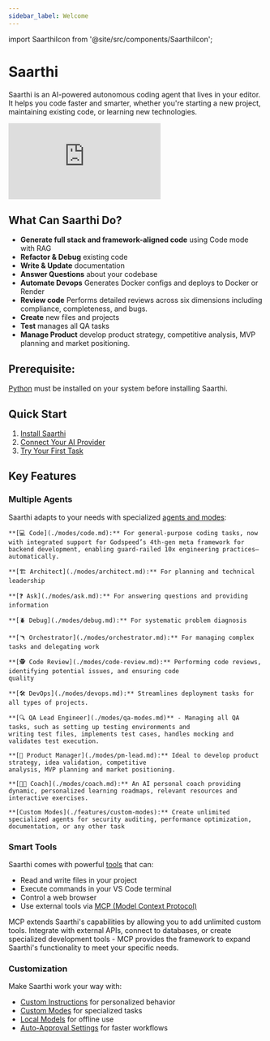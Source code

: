 ```yaml
---
sidebar_label: Welcome
---
```

import SaarthiIcon from '@site/src/components/SaarthiIcon';

# Saarthi 

<SaarthiIcon /> Saarthi is an AI-powered autonomous coding agent that lives in your editor. It helps you code faster and smarter, whether you're starting a new project, maintaining existing code, or learning new technologies.

<div style={{ position: 'relative', paddingBottom: '56.25%', height: 0, overflow: 'hidden' }}>
<iframe style={{ position: 'absolute', top: 0, left: 0, width: '100%', height: '100%' }} src="https://www.youtube.com/embed/YkvIXkW_RG8?si=L5SVUfybthi66LdC" frameborder="0" allowfullscreen></iframe>
</div>

## What Can Saarthi Do?

- **Generate full stack and framework-aligned code** using Code mode with RAG
- **Refactor & Debug** existing code
- **Write & Update** documentation
- **Answer Questions** about your codebase
- **Automate Devops** Generates Docker configs and deploys to Docker or Render
- **Review code** Performs detailed reviews across six dimensions including compliance, completeness, and bugs.
- **Create** new files and projects
- **Test** manages all QA tasks
- **Manage Product** develop product strategy, competitive analysis, MVP planning and market positioning.

## Prerequisite:

[Python](https://www.python.org/downloads/) must be installed on your system before installing Saarthi.

## Quick Start

1. [Install Saarthi](./getting-started/installing.mdx)
2. [Connect Your AI Provider](./getting-started/connecting-api-provider.md)
3. [Try Your First Task](./getting-started/your-first-task.md)

## Key Features

### Multiple Agents
Saarthi adapts to your needs with specialized [agents and modes](./basic-usage/using-modes):


    **[💻 Code](./modes/code.md):** For general-purpose coding tasks, now with integrated support for Godspeed’s 4th-gen meta framework for backend development, enabling guard-railed 10x engineering practices—automatically.

    **[🏗️ Architect](./modes/architect.md):** For planning and technical leadership

    **[❓ Ask](./modes/ask.md):** For answering questions and providing information

    **[🪲 Debug](./modes/debug.md):** For systematic problem diagnosis

    **[🪃 Orchestrator](./modes/orchestrator.md):** For managing complex tasks and delegating work

    **[🕵️ Code Review](./modes/code-review.md):** Performing code reviews, identifying potential issues, and ensuring code 
    quality

    **[🛠️ DevOps](./modes/devops.md):** Streamlines deployment tasks for all types of projects.

    **[🔍 QA Lead Engineer](./modes/qa-modes.md)** - Managing all QA tasks, such as setting up testing environments and 
    writing test files, implements test cases, handles mocking and validates test execution.

    **[🎯 Product Manager](./modes/pm-lead.md):** Ideal to develop product strategy, idea validation, competitive 
    analysis, MVP planning and market positioning.

    **[🧑‍💻 Coach](./modes/coach.md):** An AI personal coach providing dynamic, personalized learning roadmaps, relevant resources and interactive exercises.

    **[Custom Modes](./features/custom-modes):** Create unlimited specialized agents for security auditing, performance optimization, documentation, or any other task
 

### Smart Tools
Saarthi comes with powerful [tools](./basic-usage/how-tools-work) that can:
- Read and write files in your project
- Execute commands in your VS Code terminal
- Control a web browser
- Use external tools via [MCP (Model Context Protocol)](./features/mcp/overview)

MCP extends Saarthi's capabilities by allowing you to add unlimited custom tools. Integrate with external APIs, connect to databases, or create specialized development tools - MCP provides the framework to expand Saarthi's functionality to meet your specific needs.

### Customization
Make Saarthi work your way with:
- [Custom Instructions](./features/custom-instructions) for personalized behavior
- [Custom Modes](./features/custom-modes) for specialized tasks
- [Local Models](./advanced-usage/local-models) for offline use
- [Auto-Approval Settings](./features/auto-approving-actions) for faster workflows



